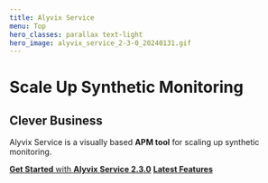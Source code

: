 ```yaml
---
title: Alyvix Service
menu: Top
hero_classes: parallax text-light
hero_image: alyvix_service_2-3-0_20240131.gif
---
```

<!--
hero_classes: text-dark overlay-light parallax
-->

# Scale Up Synthetic Monitoring
## Clever Business

Alyvix Service is a visually based **APM tool** for scaling up synthetic monitoring.

[**Get Started** with **Alyvix Service 2.3.0**](../?classes=btn,btn-success,btn-lg#plans)
[**Latest Features**](https://alyvix.com/learn/service/release_notes/release_notes_23.html?classes=btn,btn-primary,btn-lg&target=_blank)
